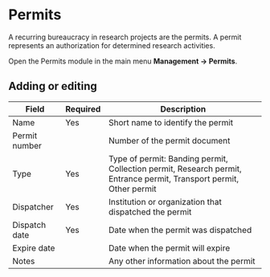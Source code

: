 # Permits

A recurring bureaucracy in research projects are the permits. A permit represents an authorization for determined research activities.

Open the Permits module in the main menu **Management → Permits**.

## Adding or editing

Field | Required | Description
--- | --- | ---
Name | Yes | Short name to identify the permit
Permit number | | Number of the permit document
Type | Yes | Type of permit: Banding permit, Collection permit, Research permit, Entrance permit, Transport permit, Other permit
Dispatcher | Yes | Institution or organization that dispatched the permit
Dispatch date | Yes | Date when the permit was dispatched
Expire date | | Date when the permit will expire
Notes | | Any other information about the permit
